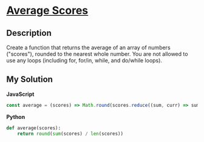 # [Average Scores](https://www.codewars.com/kata/57b68bc7b69bfc8209000307)

## Description

Create a function that returns the average of an array of numbers ("scores"), rounded to the nearest whole number. You are not allowed to use any loops (including for, for/in, while, and do/while loops).

## My Solution

**JavaScript**

```js
const average = (scores) => Math.round(scores.reduce((sum, curr) => sum + curr, 0) / scores.length);
```

**Python**

```py
def average(scores):
    return round(sum(scores) / len(scores))
```
